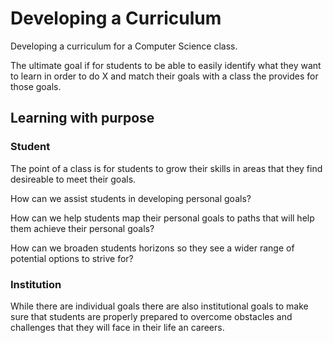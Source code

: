 # Developing a Curriculum

Developing a curriculum for a Computer Science class.

The ultimate goal if for students to be able to easily identify what they want to learn in order to do X and match their goals with a class the provides for those goals.

## Learning with purpose

### Student

The point of a class is for students to grow their skills in areas that they find desireable to meet their goals.

How can we assist students in developing personal goals?

How can we help students map their personal goals to paths that will help them achieve their personal goals?

How can we broaden students horizons so they see a wider range of potential options to strive for?

### Institution

While there are individual goals there are also institutional goals to make sure that students are properly prepared to overcome obstacles and challenges that they will face in their life an careers.


